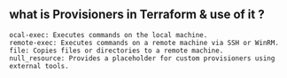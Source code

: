 what is Provisioners in Terraform & use of it ?
----------------------------------------------

```
ocal-exec: Executes commands on the local machine.
remote-exec: Executes commands on a remote machine via SSH or WinRM.
file: Copies files or directories to a remote machine.
null_resource: Provides a placeholder for custom provisioners using external tools.
```
